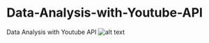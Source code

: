 # Data-Analysis-with-Youtube-API
Data Analysis with Youtube API
![alt text]([https://github.com/[username]/[reponame]/blob/[branch]/image.jpg?raw=true](https://raw.githubusercontent.com/Kanyawee12/Data-Analysis-with-Youtube-API/main/Picture/Concept%20Project.png)https://raw.githubusercontent.com/Kanyawee12/Data-Analysis-with-Youtube-API/main/Picture/Concept%20Project.png)
